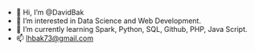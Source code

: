 - 👋 Hi, I’m @DavidBak
- 👀 I’m interested in Data Science and Web Development.
- 🌱 I’m currently learning Spark, Python, SQL, Github, PHP, Java Script.
- 📫 lhbak73@gmail.com

<!---
DavidBak/DavidBak is a ✨ special ✨ repository because its `README.md` (this file) appears on your GitHub profile.
You can click the Preview link to take a look at your changes.
--->
